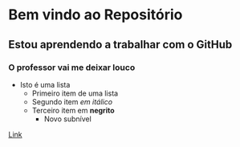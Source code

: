 # Bem vindo ao Repositório
## Estou aprendendo a trabalhar com o GitHub
### O professor vai me deixar louco

* Isto é uma lista
	+ Primeiro item de uma lista
	+ Segundo item *em itálico*
	+ Terceiro item em **negrito**
		+ Novo subnível
		

[Link](http://www.uninove.br)		